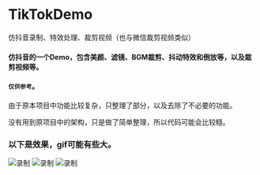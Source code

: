 ﻿# TikTokDemo
仿抖音录制、特效处理、裁剪视频（也与微信裁剪视频类似）

#### 仿抖音的一个Demo，包含美颜、滤镜、BGM裁剪、抖动特效和倒放等，以及裁剪视频等。

#### `仅供参考`。

由于原本项目中功能比较复杂，只整理了部分，以及去除了不必要的功能。

没有用到原项目中的架构，只是做了简单整理，所以代码可能会比较糙。

### 以下是效果，gif可能有些大。

![录制](https://github.com/likaiyuan559/TikTokDemo/blob/master/gif/RecordVideo.gif)
![录制](https://github.com/likaiyuan559/TikTokDemo/blob/master/gif/SpecialEffects.gif)
![录制](https://github.com/likaiyuan559/TikTokDemo/blob/master/gif/CropVideo.gif)